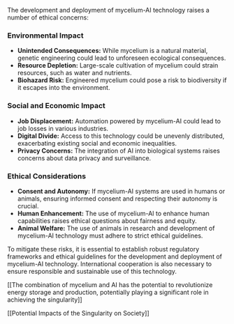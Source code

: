 
The development and deployment of mycelium-AI technology raises a number of ethical concerns:

### Environmental Impact

- **Unintended Consequences:** While mycelium is a natural material, genetic engineering could lead to unforeseen ecological consequences.
- **Resource Depletion:** Large-scale cultivation of mycelium could strain resources, such as water and nutrients.
- **Biohazard Risk:** Engineered mycelium could pose a risk to biodiversity if it escapes into the environment.

### Social and Economic Impact

- **Job Displacement:** Automation powered by mycelium-AI could lead to job losses in various industries.
- **Digital Divide:** Access to this technology could be unevenly distributed, exacerbating existing social and economic inequalities.
- **Privacy Concerns:** The integration of AI into biological systems raises concerns about data privacy and surveillance.

### Ethical Considerations

- **Consent and Autonomy:** If mycelium-AI systems are used in humans or animals, ensuring informed consent and respecting their autonomy is crucial.
- **Human Enhancement:** The use of mycelium-AI to enhance human capabilities raises ethical questions about fairness and equity.
- **Animal Welfare:** The use of animals in research and development of mycelium-AI technology must adhere to strict ethical guidelines.

To mitigate these risks, it is essential to establish robust regulatory frameworks and ethical guidelines for the development and deployment of mycelium-AI technology. International cooperation is also necessary to ensure responsible and sustainable use of this technology.

[[The combination of mycelium and AI has the potential to revolutionize energy storage and production, potentially playing a significant role in achieving the singularity]]

[[Potential Impacts of the Singularity on Society]]
